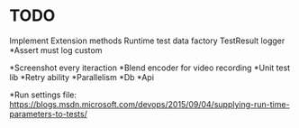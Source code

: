 ﻿TODO
====

Implement Extension methods
Runtime test data factory
TestResult logger
*Assert must log custom


*Screenshot every iteraction
*Blend encoder for video recording 
*Unit test lib
*Retry ability
*Parallelism
*Db
*Api



*Run settings file:
https://blogs.msdn.microsoft.com/devops/2015/09/04/supplying-run-time-parameters-to-tests/